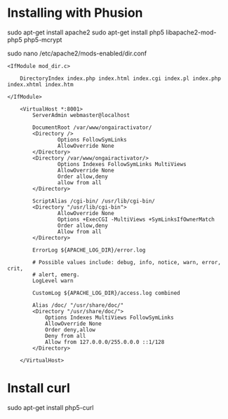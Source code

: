 Installing with Phusion
=======================

sudo apt-get install apache2
sudo apt-get install php5 libapache2-mod-php5 php5-mcrypt

sudo nano /etc/apache2/mods-enabled/dir.conf

```
<IfModule mod_dir.c>

	DirectoryIndex index.php index.html index.cgi index.pl index.php index.xhtml index.htm

</IfModule>
```


```
	<VirtualHost *:8001>
        ServerAdmin webmaster@localhost

        DocumentRoot /var/www/ongairactivator/
        <Directory />
                Options FollowSymLinks
                AllowOverride None
        </Directory>
        <Directory /var/www/ongairactivator/>
                Options Indexes FollowSymLinks MultiViews
                AllowOverride None
                Order allow,deny
                allow from all
        </Directory>

        ScriptAlias /cgi-bin/ /usr/lib/cgi-bin/
        <Directory "/usr/lib/cgi-bin">
                AllowOverride None
                Options +ExecCGI -MultiViews +SymLinksIfOwnerMatch
                Order allow,deny
                Allow from all
        </Directory>

        ErrorLog ${APACHE_LOG_DIR}/error.log

        # Possible values include: debug, info, notice, warn, error, crit,
        # alert, emerg.
        LogLevel warn

        CustomLog ${APACHE_LOG_DIR}/access.log combined

	    Alias /doc/ "/usr/share/doc/"
	    <Directory "/usr/share/doc/">
	        Options Indexes MultiViews FollowSymLinks
	        AllowOverride None
	        Order deny,allow
	        Deny from all
	        Allow from 127.0.0.0/255.0.0.0 ::1/128
	    </Directory>

	</VirtualHost>
```

# Install curl
sudo apt-get install php5-curl